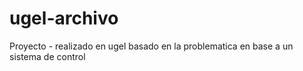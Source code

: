 # ugel-archivo
Proyecto - realizado en ugel basado en la problematica en base a un sistema de control
